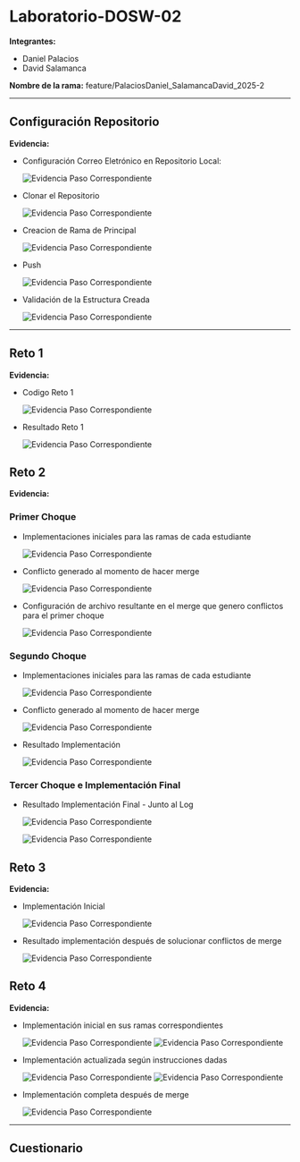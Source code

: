# Laboratorio-DOSW-02


**Integrantes:**
- Daniel Palacios
- David Salamanca

**Nombre de la rama:** feature/PalaciosDaniel_SalamancaDavid_2025-2

---

## Configuración Repositorio
**Evidencia:**
- Configuración Correo Eletrónico en Repositorio Local:
    
    ![Evidencia Paso Correspondiente](img/1.png)

- Clonar el Repositorio

    ![Evidencia Paso Correspondiente](img/2.png)

- Creacion de Rama de Principal

    ![Evidencia Paso Correspondiente](img/3.png)

- Push

    ![Evidencia Paso Correspondiente](img/4.png)

- Validación de la Estructura Creada

    ![Evidencia Paso Correspondiente](img/5.png)

---

## Reto 1
**Evidencia:**

- Codigo Reto 1

    ![Evidencia Paso Correspondiente](img/Codigo1.png)

- Resultado Reto 1

    ![Evidencia Paso Correspondiente](img/Resp1.png)

## Reto 2
**Evidencia:**

### Primer Choque

- Implementaciones iniciales para las ramas de cada estudiante

    ![Evidencia Paso Correspondiente](img/6.png)

- Conflicto generado al momento de hacer merge

    ![Evidencia Paso Correspondiente](img/7.png)

- Configuración de archivo resultante en el merge que genero conflictos para el primer choque

    ![Evidencia Paso Correspondiente](img/8.png)

### Segundo Choque

- Implementaciones iniciales para las ramas de cada estudiante
    
    ![Evidencia Paso Correspondiente](img/9.png)

- Conflicto generado al momento de hacer merge

  ![Evidencia Paso Correspondiente](img/10.png)

- Resultado Implementación

  ![Evidencia Paso Correspondiente](img/11.png)

### Tercer Choque e Implementación Final

- Resultado Implementación Final - Junto al Log

  ![Evidencia Paso Correspondiente](img/12.png)

  ![Evidencia Paso Correspondiente](img/13.png)

## Reto 3
**Evidencia:**

- Implementación Inicial

  ![Evidencia Paso Correspondiente](img/14.png)

- Resultado implementación después de solucionar conflictos de merge

  ![Evidencia Paso Correspondiente](img/15.png)

## Reto 4
**Evidencia:**

- Implementación inicial en sus ramas correspondientes

  ![Evidencia Paso Correspondiente](img/16.png)
  ![Evidencia Paso Correspondiente](img/17.png)

- Implementación actualizada según instrucciones dadas

  ![Evidencia Paso Correspondiente](img/18.png)
  ![Evidencia Paso Correspondiente](img/19.png)

- Implementación completa después de merge

  ![Evidencia Paso Correspondiente](img/20.png)

---

## Cuestionario